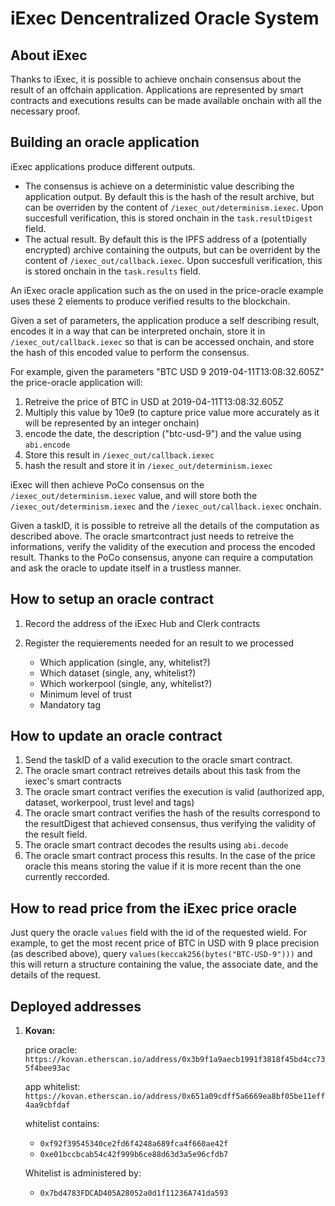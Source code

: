 iExec Dencentralized Oracle System
==================================

About iExec
-----------

Thanks to iExec, it is possible to achieve onchain consensus about the result of an offchain application. Applications are represented by smart contracts and executions results can be made available onchain with all the necessary proof.

Building an oracle application
------------------------------

iExec applications produce different outputs.
* The consensus is achieve on a deterministic value describing the application output. By default this is the hash of the result archive, but can be overriden by the content of `/iexec_out/determinism.iexec`. Upon succesfull verification, this is stored onchain in the `task.resultDigest` field.
* The actual result. By default this is the IPFS address of a (potentially encrypted) archive containing the outputs, but can be overrident by the content of `/iexec_out/callback.iexec`. Upon succesfull verification, this is stored onchain in the `task.results` field.

An iExec oracle application such as the on used in the price-oracle example uses these 2 elements to produce verified results to the blockchain.

Given a set of parameters, the application produce a self describing result, encodes it in a way that can be interpreted onchain, store it in `/iexec_out/callback.iexec` so that is can be accessed onchain, and store the hash of this encoded value to perform the consensus.

For example, given the parameters "BTC USD 9 2019-04-11T13:08:32.605Z" the price-oracle application will:

1. Retreive the price of BTC in USD at 2019-04-11T13:08:32.605Z
2. Multiply this value by 10e9 (to capture price value more accurately as it will be represented by an integer onchain)
3. encode the date, the description ("btc-usd-9") and the value using `abi.encode`
4. Store this result in `/iexec_out/callback.iexec`
5. hash the result and store it in `/iexec_out/determinism.iexec`

iExec will then achieve PoCo consensus on the `/iexec_out/determinism.iexec` value, and will store both the `/iexec_out/determinism.iexec` and the `/iexec_out/callback.iexec` onchain.

Given a taskID, it is possible to retreive all the details of the computation as described above. The oracle smartcontract just needs to retreive the informations, verify the validity of the execution and process the encoded result. Thanks to the PoCo consensus, anyone can require a computation and ask the oracle to update itself in a trustless manner.

How to setup an oracle contract
-------------------------------

1. Record the address of the iExec Hub and Clerk contracts

2. Register the requierements needed for an result to we processed
	* Which application (single, any, whitelist?)
	* Which dataset (single, any, whitelist?)
	* Which workerpool (single, any, whitelist?)
	* Minimum level of trust
	* Mandatory tag

How to update an oracle contract
--------------------------------

1. Send the taskID of a valid execution to the oracle smart contract.
2. The oracle smart contract retreives details about this task from the iexec's smart contracts
3. The oracle smart contract verifies the execution is valid (authorized app, dataset, workerpool, trust level and tags)
4. The oracle smart contract verifies the hash of the results correspond to the resultDigest that achieved consensus, thus verifying the validity of the result field.
5. The oracle smart contract decodes the results using `abi.decode`
6. The oracle smart contract process this results. In the case of the price oracle this means storing the value if it is more recent than the one currently reccorded.

How to read price from the iExec price oracle
---------------------------------------------

Just query the oracle `values` field with the id of the requested wield. For example, to get the most recent price of BTC in USD with 9 place precision (as described above), query `values(keccak256(bytes("BTC-USD-9")))` and this will return a structure containing the value, the associate date, and the details of the request.

Deployed addresses
------------------

1. **Kovan:**

	price oracle: `https://kovan.etherscan.io/address/0x3b9f1a9aecb1991f3818f45bd4cc735f4bee93ac`

	app whitelist: `https://kovan.etherscan.io/address/0x651a09cdff5a6669ea8bf05be11eff4aa9cbfdaf`

	whitelist contains:

	* `0xf92f39545340ce2fd6f4248a689fca4f660ae42f`
	* `0xe01bccbcab54c42f999b6ce88d63d3a5e96cfdb7`

	Whitelist is administered by:

	* `0x7bd4783FDCAD405A28052a0d1f11236A741da593`
